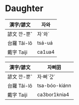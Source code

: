 # Daughter

漢字/諺文 | 자와
--- | ---
諺文 깐-뿐ˆ | 자ˊ와ˊ
台羅 Tâi-lô | tsá-uá
戴字 Taiji | ca1ua4


漢字/諺文 | 자뻐囝
--- | ---
諺文 깐-뿐ˆ | 자·뻐ˊ갸ᇫˊ
台羅 Tâi-lô | tsa-bóo-kiánn
戴字 Taiji | ca3bor1knia4


